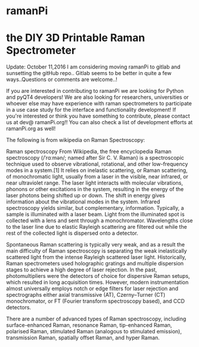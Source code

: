ramanPi
=================
the DIY 3D Printable Raman Spectrometer
=================

Update: October 11,2016 
        I am considering moving ramanPi to gitlab and sunsetting the gitHub repo..  Gitlab seems to be better in quite a few ways..Questions or comments are welcome..!

If you are interested in contributing to ramanPi we are looking for Python and pyQT4 developers!  We are also looking for researchers, universities or whoever else may have experience with raman spectrometers to participate in a use case study for the interface and functionality development!  If you're interested or think you have something to contribute, please contact us at dev@ ramanPi.org!!
You can also check a list of development efforts at ramanPi.org as well!  

The following is from wikipedia on Raman Spectroscopy:

Raman spectroscopy
From Wikipedia, the free encyclopedia
Raman spectroscopy (/ˈrɑːmən/; named after Sir C. V. Raman) is a spectroscopic technique used to observe vibrational, rotational, and other low-frequency modes in a system.[1] It relies on inelastic scattering, or Raman scattering, of monochromatic light, usually from a laser in the visible, near infrared, or near ultraviolet range. The laser light interacts with molecular vibrations, phonons or other excitations in the system, resulting in the energy of the laser photons being shifted up or down. The shift in energy gives information about the vibrational modes in the system. Infrared spectroscopy yields similar, but complementary, information.
Typically, a sample is illuminated with a laser beam. Light from the illuminated spot is collected with a lens and sent through a monochromator. Wavelengths close to the laser line due to elastic Rayleigh scattering are filtered out while the rest of the collected light is dispersed onto a detector.

Spontaneous Raman scattering is typically very weak, and as a result the main difficulty of Raman spectroscopy is separating the weak inelastically scattered light from the intense Rayleigh scattered laser light. Historically, Raman spectrometers used holographic gratings and multiple dispersion stages to achieve a high degree of laser rejection. In the past, photomultipliers were the detectors of choice for dispersive Raman setups, which resulted in long acquisition times. However, modern instrumentation almost universally employs notch or edge filters for laser rejection and spectrographs either axial transmissive (AT), Czerny–Turner (CT) monochromator, or FT (Fourier transform spectroscopy based), and CCD detectors.

There are a number of advanced types of Raman spectroscopy, including surface-enhanced Raman, resonance Raman, tip-enhanced Raman, polarised Raman, stimulated Raman (analogous to stimulated emission), transmission Raman, spatially offset Raman, and hyper Raman.
